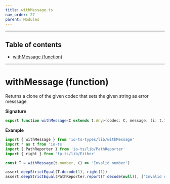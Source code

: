 ```yaml
---
title: withMessage.ts
nav_order: 27
parent: Modules
---
```


---

<h2 class="text-delta">Table of contents</h2>

- [withMessage (function)](#withmessage-function)

---

# withMessage (function)

Returns a clone of the given codec that sets the given string as error messsage

**Signature**

```ts
export function withMessage<C extends t.Any>(codec: C, message: (i: t.InputOf<C>) => string): C { ... }
```

**Example**

```ts
import { withMessage } from 'io-ts-types/lib/withMessage'
import * as t from 'io-ts'
import { PathReporter } from 'io-ts/lib/PathReporter'
import { right } from 'fp-ts/lib/Either'

const T = withMessage(t.number, () => 'Invalid number')

assert.deepStrictEqual(T.decode(1), right(1))
assert.deepStrictEqual(PathReporter.report(T.decode(null)), ['Invalid number'])
```
